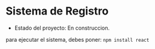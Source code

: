 <h1> Sistema de Registro </h1>

- Estado del proyecto:  En construccion.

para ejecutar el sistema, debes poner:
```npm install react```
